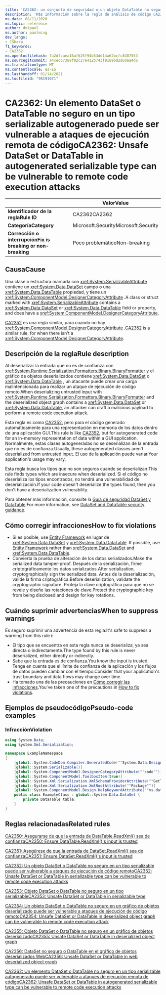 ```yaml
---
title: 'CA2362: un conjunto de seguridad o un objeto DataTable no seguro en un tipo serializable generado automáticamente puede ser vulnerable a ataques de ejecución remota de código (análisis de código)'
description: 'Más información sobre la regla de análisis de código CA2362: el conjunto de información no seguro o DataTable en el tipo serializable generado automáticamente puede ser vulnerable a ataques de ejecución remota de código'
ms.date: 08/11/2020
ms.topic: reference
author: dotpaul
ms.author: paulming
dev_langs:
- CSharp
f1_keywords:
- CA2362
ms.openlocfilehash: 7a2dfcaea16af625f94b63dd14a62bcfc8407553
ms.sourcegitcommit: a4cecb7389f02c27e412b743f9189bd2a6dea4d6
ms.translationtype: MT
ms.contentlocale: es-ES
ms.lasthandoff: 01/14/2021
ms.locfileid: "98191071"
---
```

# <a name="ca2362-unsafe-dataset-or-datatable-in-autogenerated-serializable-type-can-be-vulnerable-to-remote-code-execution-attacks"></a><span data-ttu-id="7e56c-103">CA2362: Un elemento DataSet o DataTable no seguro en un tipo serializable autogenerado puede ser vulnerable a ataques de ejecución remota de código</span><span class="sxs-lookup"><span data-stu-id="7e56c-103">CA2362: Unsafe DataSet or DataTable in autogenerated serializable type can be vulnerable to remote code execution attacks</span></span>

| | <span data-ttu-id="7e56c-104">Valor</span><span class="sxs-lookup"><span data-stu-id="7e56c-104">Value</span></span> |
|-|-|
| <span data-ttu-id="7e56c-105">**Identificador de la regla**</span><span class="sxs-lookup"><span data-stu-id="7e56c-105">**Rule ID**</span></span> |<span data-ttu-id="7e56c-106">CA2362</span><span class="sxs-lookup"><span data-stu-id="7e56c-106">CA2362</span></span>|
| <span data-ttu-id="7e56c-107">**Categoría**</span><span class="sxs-lookup"><span data-stu-id="7e56c-107">**Category**</span></span> |<span data-ttu-id="7e56c-108">Microsoft.Security</span><span class="sxs-lookup"><span data-stu-id="7e56c-108">Microsoft.Security</span></span>|
| <span data-ttu-id="7e56c-109">**Corrección o interrupción**</span><span class="sxs-lookup"><span data-stu-id="7e56c-109">**Fix is breaking or non-breaking**</span></span> |<span data-ttu-id="7e56c-110">Poco problemático</span><span class="sxs-lookup"><span data-stu-id="7e56c-110">Non-breaking</span></span>|

## <a name="cause"></a><span data-ttu-id="7e56c-111">Causa</span><span class="sxs-lookup"><span data-stu-id="7e56c-111">Cause</span></span>

<span data-ttu-id="7e56c-112">Una clase o estructura marcada con <xref:System.SerializableAttribute> contiene un <xref:System.Data.DataSet> campo o una <xref:System.Data.DataTable> propiedad, y tiene un <xref:System.ComponentModel.DesignerCategoryAttribute> .</span><span class="sxs-lookup"><span data-stu-id="7e56c-112">A class or struct marked with <xref:System.SerializableAttribute> contains a <xref:System.Data.DataSet> or <xref:System.Data.DataTable> field or property, and does have a <xref:System.ComponentModel.DesignerCategoryAttribute>.</span></span>

<span data-ttu-id="7e56c-113">[CA2352](ca2352.md) es una regla similar, para cuando no hay <xref:System.ComponentModel.DesignerCategoryAttribute> .</span><span class="sxs-lookup"><span data-stu-id="7e56c-113">[CA2352](ca2352.md) is a similar rule, for when there isn't a <xref:System.ComponentModel.DesignerCategoryAttribute>.</span></span>

## <a name="rule-description"></a><span data-ttu-id="7e56c-114">Descripción de la regla</span><span class="sxs-lookup"><span data-stu-id="7e56c-114">Rule description</span></span>

<span data-ttu-id="7e56c-115">Al deserializar la entrada que no es de confianza con <xref:System.Runtime.Serialization.Formatters.Binary.BinaryFormatter> y el gráfico de objetos deserializados contiene <xref:System.Data.DataSet> o <xref:System.Data.DataTable> , un atacante puede crear una carga malintencionada para realizar un ataque de ejecución de código remoto.</span><span class="sxs-lookup"><span data-stu-id="7e56c-115">When deserializing untrusted input with <xref:System.Runtime.Serialization.Formatters.Binary.BinaryFormatter> and the deserialized object graph contains a <xref:System.Data.DataSet> or <xref:System.Data.DataTable>, an attacker can craft a malicious payload to perform a remote code execution attack.</span></span>

<span data-ttu-id="7e56c-116">Esta regla es como [CA2352](ca2352.md), pero para el código generado automáticamente para una representación en memoria de los datos dentro de una aplicación GUI.</span><span class="sxs-lookup"><span data-stu-id="7e56c-116">This rule is like [CA2352](ca2352.md), but for autogenerated code for an in-memory representation of data within a GUI application.</span></span> <span data-ttu-id="7e56c-117">Normalmente, estas clases autogeneradas no se deserializan de la entrada que no es de confianza.</span><span class="sxs-lookup"><span data-stu-id="7e56c-117">Usually, these autogenerated classes aren't deserialized from untrusted input.</span></span> <span data-ttu-id="7e56c-118">El uso de la aplicación puede variar.</span><span class="sxs-lookup"><span data-stu-id="7e56c-118">Your application's usage may vary.</span></span>

<span data-ttu-id="7e56c-119">Esta regla busca los tipos que no son seguros cuando se deserializan.</span><span class="sxs-lookup"><span data-stu-id="7e56c-119">This rule finds types which are insecure when deserialized.</span></span> <span data-ttu-id="7e56c-120">Si el código no deserializa los tipos encontrados, no tendrá una vulnerabilidad de deserialización.</span><span class="sxs-lookup"><span data-stu-id="7e56c-120">If your code doesn't deserialize the types found, then you don't have a deserialization vulnerability.</span></span>

<span data-ttu-id="7e56c-121">Para obtener más información, consulte la [Guía de seguridad DataSet y DataTable](../../../framework/data/adonet/dataset-datatable-dataview/security-guidance.md).</span><span class="sxs-lookup"><span data-stu-id="7e56c-121">For more information, see [DataSet and DataTable security guidance](../../../framework/data/adonet/dataset-datatable-dataview/security-guidance.md).</span></span>

## <a name="how-to-fix-violations"></a><span data-ttu-id="7e56c-122">Cómo corregir infracciones</span><span class="sxs-lookup"><span data-stu-id="7e56c-122">How to fix violations</span></span>

- <span data-ttu-id="7e56c-123">Si es posible, use [Entity Framework](/ef/) en lugar de <xref:System.Data.DataSet> y <xref:System.Data.DataTable> .</span><span class="sxs-lookup"><span data-stu-id="7e56c-123">If possible, use [Entity Framework](/ef/) rather than <xref:System.Data.DataSet> and <xref:System.Data.DataTable>.</span></span>
- <span data-ttu-id="7e56c-124">Convierta la prueba de alteración de los datos serializados.</span><span class="sxs-lookup"><span data-stu-id="7e56c-124">Make the serialized data tamper-proof.</span></span> <span data-ttu-id="7e56c-125">Después de la serialización, firme criptográficamente los datos serializados.</span><span class="sxs-lookup"><span data-stu-id="7e56c-125">After serialization, cryptographically sign the serialized data.</span></span> <span data-ttu-id="7e56c-126">Antes de la deserialización, valide la firma criptográfica.</span><span class="sxs-lookup"><span data-stu-id="7e56c-126">Before deserialization, validate the cryptographic signature.</span></span> <span data-ttu-id="7e56c-127">Proteja la clave criptográfica para que no se revele y diseñe las rotaciones de clave.</span><span class="sxs-lookup"><span data-stu-id="7e56c-127">Protect the cryptographic key from being disclosed and design for key rotations.</span></span>

## <a name="when-to-suppress-warnings"></a><span data-ttu-id="7e56c-128">Cuándo suprimir advertencias</span><span class="sxs-lookup"><span data-stu-id="7e56c-128">When to suppress warnings</span></span>

<span data-ttu-id="7e56c-129">Es seguro suprimir una advertencia de esta regla:</span><span class="sxs-lookup"><span data-stu-id="7e56c-129">It's safe to suppress a warning from this rule i:</span></span>

- <span data-ttu-id="7e56c-130">El tipo que se encuentra en esta regla nunca se deserializa, ya sea directa o indirectamente.</span><span class="sxs-lookup"><span data-stu-id="7e56c-130">The type found by this rule is never deserialized, either directly or indirectly.</span></span>
- <span data-ttu-id="7e56c-131">Sabe que la entrada es de confianza.</span><span class="sxs-lookup"><span data-stu-id="7e56c-131">You know the input is trusted.</span></span> <span data-ttu-id="7e56c-132">Tenga en cuenta que el límite de confianza de la aplicación y los flujos de datos pueden cambiar con el tiempo.</span><span class="sxs-lookup"><span data-stu-id="7e56c-132">Consider that your application's trust boundary and data flows may change over time.</span></span>
- <span data-ttu-id="7e56c-133">Ha tomado una de las precauciones en [Cómo corregir las infracciones](#how-to-fix-violations).</span><span class="sxs-lookup"><span data-stu-id="7e56c-133">You've taken one of the precautions in [How to fix violations](#how-to-fix-violations).</span></span>

## <a name="pseudo-code-examples"></a><span data-ttu-id="7e56c-134">Ejemplos de pseudocódigo</span><span class="sxs-lookup"><span data-stu-id="7e56c-134">Pseudo-code examples</span></span>

### <a name="violation"></a><span data-ttu-id="7e56c-135">Infracción</span><span class="sxs-lookup"><span data-stu-id="7e56c-135">Violation</span></span>

```csharp
using System.Data;
using System.Xml.Serialization;

namespace ExampleNamespace
{
    [global::System.CodeDom.Compiler.GeneratedCode(""System.Data.Design.TypedDataSetGenerator"", ""2.0.0.0"")]
    [global::System.Serializable()]
    [global::System.ComponentModel.DesignerCategoryAttribute(""code"")]
    [global::System.ComponentModel.ToolboxItem(true)]
    [global::System.Xml.Serialization.XmlSchemaProviderAttribute(""GetTypedDataSetSchema"")]
    [global::System.Xml.Serialization.XmlRootAttribute(""Package"")]
    [global::System.ComponentModel.Design.HelpKeywordAttribute(""vs.data.DataSet"")]
    public class ExampleClass : global::System.Data.DataSet {
        private DataTable table;
    }
}
```

## <a name="related-rules"></a><span data-ttu-id="7e56c-136">Reglas relacionadas</span><span class="sxs-lookup"><span data-stu-id="7e56c-136">Related rules</span></span>

[<span data-ttu-id="7e56c-137">CA2350: Asegurarse de que la entrada de DataTable.ReadXml() sea de confianza</span><span class="sxs-lookup"><span data-stu-id="7e56c-137">CA2350: Ensure DataTable.ReadXml()'s input is trusted</span></span>](ca2350.md)

[<span data-ttu-id="7e56c-138">CA2351: Asegúrese de que la entrada de DataSet.ReadXml() sea de confianza</span><span class="sxs-lookup"><span data-stu-id="7e56c-138">CA2351: Ensure DataSet.ReadXml()'s input is trusted</span></span>](ca2351.md)

[<span data-ttu-id="7e56c-139">CA2352: Un objeto DataSet o DataTable no seguro en un tipo serializable puede ser vulnerable a ataques de ejecución de código remoto</span><span class="sxs-lookup"><span data-stu-id="7e56c-139">CA2352: Unsafe DataSet or DataTable in serializable type can be vulnerable to remote code execution attacks</span></span>](ca2352.md)

[<span data-ttu-id="7e56c-140">CA2353: Objeto DataSet o DataTable no seguro en un tipo serializable</span><span class="sxs-lookup"><span data-stu-id="7e56c-140">CA2353: Unsafe DataSet or DataTable in serializable type</span></span>](ca2353.md)

[<span data-ttu-id="7e56c-141">CA2354: Un objeto DataSet o DataTable no seguro en un gráfico de objetos deserializado puede ser vulnerable a ataques de ejecución de código remoto</span><span class="sxs-lookup"><span data-stu-id="7e56c-141">CA2354: Unsafe DataSet or DataTable in deserialized object graph can be vulnerable to remote code execution attack</span></span>](ca2354.md)

[<span data-ttu-id="7e56c-142">CA2355: Objeto DataSet o DataTable no seguro en un gráfico de objetos deserializado</span><span class="sxs-lookup"><span data-stu-id="7e56c-142">CA2355: Unsafe DataSet or DataTable in deserialized object graph</span></span>](ca2355.md)

[<span data-ttu-id="7e56c-143">CA2356: DataSet no seguro o DataTable en el gráfico de objetos deserializados Web</span><span class="sxs-lookup"><span data-stu-id="7e56c-143">CA2356: Unsafe DataSet or DataTable in web deserialized object graph</span></span>](ca2356.md)

[<span data-ttu-id="7e56c-144">CA2362: Un elemento DataSet o DataTable no seguro en un tipo serializable autogenerado puede ser vulnerable a ataques de ejecución remota de código</span><span class="sxs-lookup"><span data-stu-id="7e56c-144">CA2362: Unsafe DataSet or DataTable in autogenerated serializable type can be vulnerable to remote code execution attacks</span></span>](ca2362.md)
